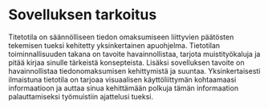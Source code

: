 # Sovelluksen tarkoitus
Titetotila on säännölliseen tiedon omaksumiseen liittyvien päätösten tekemisen tueksi kehitetty yksinkertainen apuohjelma. Tietotilan toiminnallisuuden takana on tavoite havainnollistaa, tarjota muistityökaluja ja pitää kirjaa sinulle tärkeistä konsepteista. Lisäksi sovelluksen tavoite on havainnollistaa tiedonomaksumisen kehittymistä ja suuntaa. Yksinkertaisesti ilmaistuna tietotila on tarjoaa visuaalisen käyttöliittymän kohtaamaasi informaatioon ja auttaa sinua kehittämään polkuja tämän informaation palauttamiseksi työmuistiin ajattelusi tueksi. 

